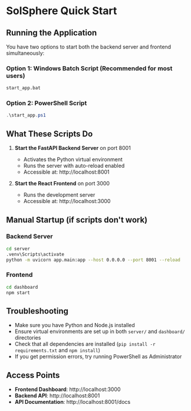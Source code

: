 # SolSphere Quick Start

## Running the Application

You have two options to start both the backend server and frontend simultaneously:

### Option 1: Windows Batch Script (Recommended for most users)
```bash
start_app.bat
```

### Option 2: PowerShell Script
```powershell
.\start_app.ps1
```

## What These Scripts Do

1. **Start the FastAPI Backend Server** on port 8001
   - Activates the Python virtual environment
   - Runs the server with auto-reload enabled
   - Accessible at: http://localhost:8001

2. **Start the React Frontend** on port 3000
   - Runs the development server
   - Accessible at: http://localhost:3000

## Manual Startup (if scripts don't work)

### Backend Server
```bash
cd server
.venv\Scripts\activate
python -m uvicorn app.main:app --host 0.0.0.0 --port 8001 --reload
```

### Frontend
```bash
cd dashboard
npm start
```

## Troubleshooting

- Make sure you have Python and Node.js installed
- Ensure virtual environments are set up in both `server/` and `dashboard/` directories
- Check that all dependencies are installed (`pip install -r requirements.txt` and `npm install`)
- If you get permission errors, try running PowerShell as Administrator

## Access Points

- **Frontend Dashboard**: http://localhost:3000
- **Backend API**: http://localhost:8001
- **API Documentation**: http://localhost:8001/docs 
